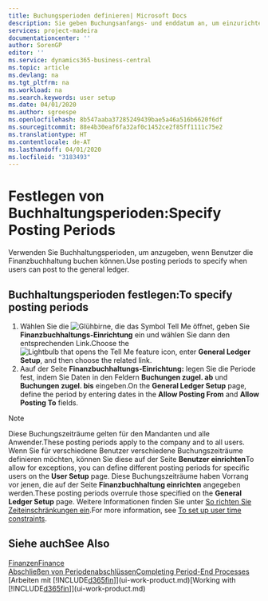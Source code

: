 ```yaml
---
title: Buchungsperioden definieren| Microsoft Docs
description: Sie geben Buchungsanfangs- und enddatum an, um einzurichten, wenn Benutzer die Finanzbuchhaltung buchen können.
services: project-madeira
documentationcenter: ''
author: SorenGP
editor: ''
ms.service: dynamics365-business-central
ms.topic: article
ms.devlang: na
ms.tgt_pltfrm: na
ms.workload: na
ms.search.keywords: user setup
ms.date: 04/01/2020
ms.author: sgroespe
ms.openlocfilehash: 8b547aaba37285249439bae5a46a516b6620f6df
ms.sourcegitcommit: 88e4b30eaf6fa32af0c1452ce2f85ff1111c75e2
ms.translationtype: HT
ms.contentlocale: de-AT
ms.lasthandoff: 04/01/2020
ms.locfileid: "3183493"
---
```

# <a name="specify-posting-periods"></a><span data-ttu-id="144bf-103">Festlegen von Buchhaltungsperioden:</span><span class="sxs-lookup"><span data-stu-id="144bf-103">Specify Posting Periods</span></span>
<span data-ttu-id="144bf-104">Verwenden Sie Buchhaltungsperioden, um anzugeben, wenn Benutzer die Finanzbuchhaltung buchen können.</span><span class="sxs-lookup"><span data-stu-id="144bf-104">Use posting periods to specify when users can post to the general ledger.</span></span>  

## <a name="to-specify-posting-periods"></a><span data-ttu-id="144bf-105">Buchhaltungsperioden festlegen:</span><span class="sxs-lookup"><span data-stu-id="144bf-105">To specify posting periods</span></span>
1. <span data-ttu-id="144bf-106">Wählen Sie die ![Glühbirne, die das Symbol Tell Me öffnet](media/ui-search/search_small.png "Tell Me-Funktion"), geben Sie **Finanzbuchhaltungs-Einrichtung** ein und wählen Sie dann den entsprechenden Link.</span><span class="sxs-lookup"><span data-stu-id="144bf-106">Choose the ![Lightbulb that opens the Tell Me feature](media/ui-search/search_small.png "Tell me what you want to do") icon, enter **General Ledger Setup**, and then choose the related link.</span></span>  
2. <span data-ttu-id="144bf-107">Aauf der Seite **Finanzbuchhaltungs-Einrichtung:** legen Sie die Periode fest, indem Sie Daten in den Feldern **Buchungen zugel. ab** und **Buchungen zugel. bis** eingeben.</span><span class="sxs-lookup"><span data-stu-id="144bf-107">On the **General Ledger Setup** page, define the period by entering dates in the **Allow Posting From** and **Allow Posting To** fields.</span></span>  

> [!NOTE]  
>   <span data-ttu-id="144bf-108">Diese Buchungszeiträume gelten für den Mandanten und alle Anwender.</span><span class="sxs-lookup"><span data-stu-id="144bf-108">These posting periods apply to the company and to all users.</span></span> <span data-ttu-id="144bf-109">Wenn Sie für verschiedene Benutzer verschiedene Buchungszeiträume definieren möchten, können Sie diese auf der Seite **Benutzer einrichten**</span><span class="sxs-lookup"><span data-stu-id="144bf-109">To allow for exceptions, you can define different posting periods for specific users on the **User Setup** page.</span></span> <span data-ttu-id="144bf-110">Diese Buchungszeiträume haben Vorrang vor jenen, die auf der Seite **Finanzbuchhaltung einrichten** angegeben werden.</span><span class="sxs-lookup"><span data-stu-id="144bf-110">These posting periods overrule those specified on the **General Ledger Setup** page.</span></span> <span data-ttu-id="144bf-111">Weitere Informationen finden Sie unter [So richten Sie Zeiteinschränkungen ein](ui-define-granular-permissions.md#to-set-up-user-time-constraints).</span><span class="sxs-lookup"><span data-stu-id="144bf-111">For more information, see [To set up user time constraints](ui-define-granular-permissions.md#to-set-up-user-time-constraints).</span></span>

## <a name="see-also"></a><span data-ttu-id="144bf-112">Siehe auch</span><span class="sxs-lookup"><span data-stu-id="144bf-112">See Also</span></span>
[<span data-ttu-id="144bf-113">Finanzen</span><span class="sxs-lookup"><span data-stu-id="144bf-113">Finance</span></span>](finance.md)  
[<span data-ttu-id="144bf-114">Abschließen von Periodenabschlüssen</span><span class="sxs-lookup"><span data-stu-id="144bf-114">Completing Period-End Processes</span></span>](year-how-complete-period-end-processes.md)  
<span data-ttu-id="144bf-115">[Arbeiten mit [!INCLUDE[d365fin](includes/d365fin_md.md)]](ui-work-product.md)</span><span class="sxs-lookup"><span data-stu-id="144bf-115">[Working with [!INCLUDE[d365fin](includes/d365fin_md.md)]](ui-work-product.md)</span></span>
